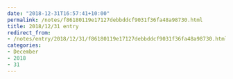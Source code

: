 ```yaml
---
date: "2018-12-31T16:57:41+10:00"
permalink: /notes/f86180119e17127debbddcf9031f36fa48a98730.html
title: 2018/12/31 entry
redirect_from:
- /notes/entry/2018/12/31/f86180119e17127debbddcf9031f36fa48a98730.html
categories:
- December
- 2018
- 31
---
```

